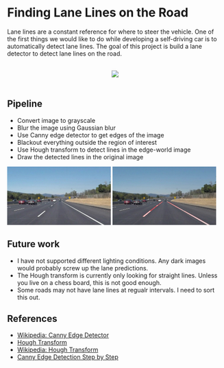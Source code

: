 # Finding Lane Lines on the Road

Lane lines are a constant reference for where to steer the vehicle. One of the first things we would like to do while developing a self-driving car is to automatically detect lane lines. The goal of this project is build a lane detector to detect lane lines on the road.

<div align="center">
  <br>
  <img src="static\lane-detect.gif">
  <br>
  <br>
</div>

## Pipeline

- Convert image to grayscale
- Blur the image using Gaussian blur
- Use Canny edge detector to get edges of the image
- Blackout everything outside the region of interest
- Use Hough transform to detect lines in the edge-world image
- Draw the detected lines in the original image

<p float="left">
  <img src="test_images\solidWhiteCurve.jpg" width="48%" />
  <img src="test_images_output\Processed_solidWhiteCurve.jpg" width="48%" />
</p>

## Future work

- I have not supported different lighting conditions. Any dark images would probably screw up the lane predictions.
- The Hough transform is currently only looking for straight lines. Unless you live on a chess board, this is not good enough.
- Some roads may not have lane lines at regualr intervals. I need to sort this out.

## References

- [Wikipedia: Canny Edge Detector](https://en.wikipedia.org/wiki/Canny_edge_detector)
- [Hough Transform](https://opencv-python-tutroals.readthedocs.io/en/latest/py_tutorials/py_imgproc/py_houghlines/py_houghlines.html)
- [Wikipedia: Hough Transform](https://en.wikipedia.org/wiki/Hough_transform)
- [Canny Edge Detection Step by Step](https://towardsdatascience.com/canny-edge-detection-step-by-step-in-python-computer-vision-b49c3a2d8123)
